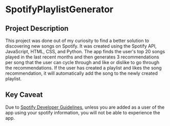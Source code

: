 # SpotifyPlaylistGenerator


## Project Description
This project was done out of my curiosity to find a better solution to discovering new songs on Spotify. It was created using the Spotify API, JavaScript, HTML, CSS, and Python. The app finds the user's top 20 songs played in the last recent months and then generates 3 recommendations per song that the user can cycle through and like or dislike to go through the recommendations. If the user has created a playlist and likes the song recommendation, it will automatically add the song to the newly created playlist.

## Key Caveat
Due to [Spotify Developer Guidelines](https://developer.spotify.com/community/news/2021/05/27/improving-the-developer-and-user-experience-for-third-party-apps/), unless you are added as a user of the app using your spotify information, you will not be able to experience the app.